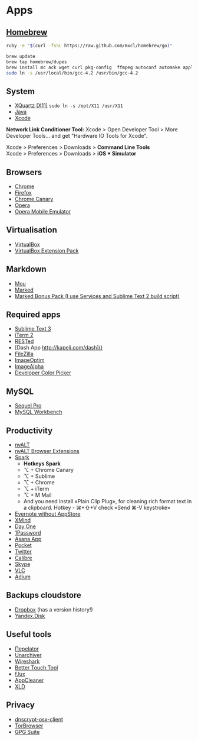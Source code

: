 # Apps

## [Homebrew](http://mxcl.github.com/homebrew/)

``` bash
ruby -e "$(curl -fsSL https://raw.github.com/mxcl/homebrew/go)"

brew update
brew tap homebrew/dupes
brew install mc ack wget curl pkg-config  ffmpeg autoconf automake apple-gcc42
sudo ln -s /usr/local/bin/gcc-4.2 /usr/bin/gcc-4.2
```

## System
* [XQuartz (X11)](http://xquartz.macosforge.org/trac/wiki) <code>sudo ln -s /opt/X11 /usr/X11</code>
* [Java](http://www.java.com/en/download/mac_download.jsp?locale=en)
* [Xcode](https://developer.apple.com/xcode/)  

__Network Link Conditioner Tool:__ Xcode > Open Developer Tool > More Developer Tools... and get "Hardware IO Tools for Xcode".  

Xcode > Preferences > Downloads > __Command Line Tools__  
Xcode > Preferences > Downloads > __iOS * Simulator__


## Browsers
* [Chrome](https://www.google.com/intl/en/chrome/browser/)
* [Firefox](http://www.mozilla.org/en-US/firefox/beta/)
* [Chrome Canary](https://www.google.com/intl/en/chrome/browser/canary.html)
* [Opera](http://www.opera.com/en/)
* [Opera Mobile Emulator](http://www.opera.com/en/developer/mobile-emulator)

## Virtualisation
* [VirtualBox](https://www.virtualbox.org/wiki/Downloads)
* [VirtualBox Extension Pack](https://www.virtualbox.org/wiki/Downloads)

## Markdown
* [Mou](http://mouapp.com)
* [Marked](http://markedapp.com)
* [Marked Bonus Pack (I use Services and Sublime Text 2 build script)](http://support.markedapp.com/kb/how-to-tips-and-tricks/marked-bonus-pack-scripts-commands-and-bundles)


## Required apps
* [Sublime Text 3](http://www.sublimetext.com/)
* [iTerm 2](http://iterm2.com/)
* [RESTed](https://itunes.apple.com/us/app/rested-simple-http-requests/id421879749)
* [Dash App http://kapeli.com/dash]()
* [FileZilla](https://filezilla-project.org/download.php?type=client)
* [ImageOptim](http://imageoptim.com)
* [ImageAlpha](http://pngmini.com)
* [Developer Color Picker](http://panic.com/~wade/picker/)

## MySQL
* [Sequel Pro](http://www.sequelpro.com/download)
* [MySQL Workbench](http://www.mysql.com/products/workbench/)

## Productivity
* [nvALT](http://brettterpstra.com/projects/nvalt/)
* [nvALT Browser Extensions](http://elasticthreads.tumblr.com/post/8212672178/nvit-chrome-and-safari-extensions-for-nvalt)
* [Spark](http://www.shadowlab.org/softwares/spark.php)
    * __Hotkeys Spark__
    * ⌥ + Chrome Canary
    * ⌥ + Sublime
    * ⌥ + Chrome
    * ⌥ + iTerm
    * ⌥ + M Mail
    * And you need install «Plain Clip Plug», for cleaning rich format text in a clipboard. Hotkey - ⌘+⇧+V check  «Send ⌘-V keystroke»
* [Evernote without AppStore](http://www.macupdate.com/app/mac/27456/evernote)
* [XMind](http://www.xmind.net/download/)
* [Day One](http://dayoneapp.com/)
* [1Password](https://agilebits.com/onepassword)
* [Asana App](http://fluidapp.com/)
* [Pocket](https://itunes.apple.com/ru/app/pocket/id568494494)
* [Twitter](https://itunes.apple.com/ru/app/twitter/id409789998)
* [Calibre](http://calibre-ebook.com/download_osx)
* [Skype](http://www.skype.com/)
* [VLC](http://www.videolan.org/vlc/download-macosx.html)
* [Adium](https://adium.im/)

## Backups cloudstore
* [Dropbox](https://www.dropbox.com/) (has a version history!)
* [Yandex.Disk](https://itunes.apple.com/ru/app/andeks.disk/id560459030)


## Useful tools
* [Переlator](https://itunes.apple.com/ru/app/perelator/id422107942)
* [Unarchiver](http://download.cnet.com/The-Unarchiver/3000-2250_4-10655313.html)
* [Wireshark](http://www.wireshark.org/download.html)
* [Better Touch Tool](http://blog.boastr.net/?page_id=1722)
* [f.lux](http://stereopsis.com/flux/)
* [AppCleaner](http://www.freemacsoft.net/appcleaner/)
* [XLD](https://www.macupdate.com/app/mac/23430/x-lossless-decoder)

## Privacy
* [dnscrypt-osx-client](http://opendns.github.io/dnscrypt-osx-client/)
* [TorBrowser](https://www.torproject.org/download/download-easy.html.en)
* [GPG Suite](https://gpgtools.org/)

